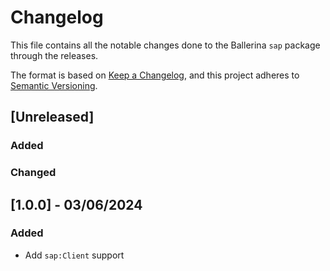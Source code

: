 # Changelog

This file contains all the notable changes done to the Ballerina `sap` package through the releases.

The format is based on [Keep a Changelog](https://keepachangelog.com/en/1.0.0/),
and this project adheres to [Semantic Versioning](https://semver.org/spec/v2.0.0.html).

## [Unreleased]

### Added

### Changed

## [1.0.0] - 03/06/2024

### Added

- Add `sap:Client` support
